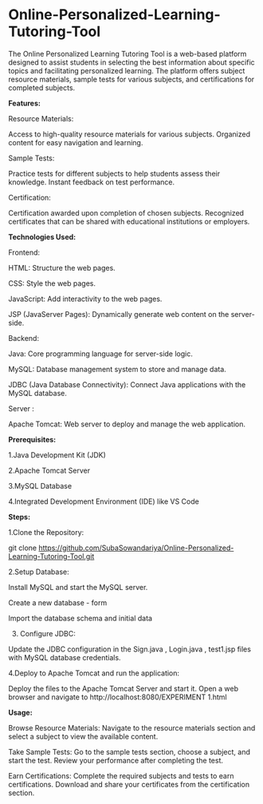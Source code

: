 # Online-Personalized-Learning-Tutoring-Tool

The Online Personalized Learning Tutoring Tool is a web-based platform designed to assist students in selecting the best information about specific topics and facilitating personalized learning. The platform offers subject resource materials, sample tests for various subjects, and certifications for completed subjects.

**Features:**

Resource Materials:

Access to high-quality resource materials for various subjects.
Organized content for easy navigation and learning.

Sample Tests:

Practice tests for different subjects to help students assess their knowledge.
Instant feedback on test performance.

Certification:

Certification awarded upon completion of chosen subjects.
Recognized certificates that can be shared with educational institutions or employers.


**Technologies Used:**

Frontend:

HTML: Structure the web pages.

CSS: Style the web pages.

JavaScript: Add interactivity to the web pages.

JSP (JavaServer Pages): Dynamically generate web content on the server-side.

Backend:

Java: Core programming language for server-side logic.

MySQL: Database management system to store and manage data.

JDBC (Java Database Connectivity): Connect Java applications with the MySQL database.

Server :

Apache Tomcat: Web server to deploy and manage the web application.

**Prerequisites:**

1.Java Development Kit (JDK)

2.Apache Tomcat Server

3.MySQL Database

4.Integrated Development Environment (IDE) like VS Code

**Steps:**

1.Clone the Repository:

git clone https://github.com/SubaSowandariya/Online-Personalized-Learning-Tutoring-Tool.git

2.Setup Database:

Install MySQL and start the MySQL server.

Create a new database - form

Import the database schema and initial data

3. Configure JDBC:

Update the JDBC configuration in the Sign.java , Login.java , test1.jsp files with MySQL database credentials.

4.Deploy to Apache Tomcat and run the application:

Deploy the files to the Apache Tomcat Server and start it. Open a web browser and navigate to http://localhost:8080/EXPERIMENT 1.html

**Usage:**

Browse Resource Materials: Navigate to the resource materials section and select a subject to view the available content.

Take Sample Tests: Go to the sample tests section, choose a subject, and start the test. Review your performance after completing the test.

Earn Certifications: Complete the required subjects and tests to earn certifications. Download and share your certificates from the certification section.

